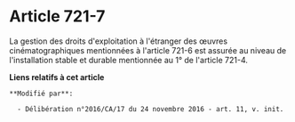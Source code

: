 # Article 721-7

La gestion des droits d'exploitation à l'étranger des œuvres cinématographiques mentionnées à l'article 721-6 est assurée au
niveau de l'installation stable et durable mentionnée au 1° de l'article 721-4.

**Liens relatifs à cet article**

	**Modifié par**:

	  - Délibération n°2016/CA/17 du 24 novembre 2016 - art. 11, v. init.
